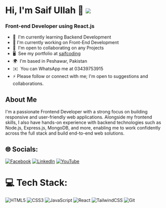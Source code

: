 
 ### <h1> Hi, I'm Saif Ullah 👋 [![](https://visitcount.itsvg.in/api?id=saif-coding&icon=0&color=0)](https://visitcount.itsvg.in) </h1>    
<h3 align="start">
Front-end Developer using React.js
  </h3>



* 🧠  I'm currently learning Backend Development
* 🚀  I'm currently working on Front-End Development
* 🤝  I'm open to collaborating on any Projects
* 🖥️  See my portfolio at [saifcoding](https://saifullah-react.vercel.app/)
* 🌍  I'm based in Peshawar, Pakistan
* ✉️  You can WhatsApp me at 03439753915
* ⚡ Please follow or connect with me; I'm open to suggestions and collaborations.

## About Me
I'm a passionate Frontend Developer with a strong focus on building responsive and user-friendly web applications. Alongside my frontend skills, I also have hands-on experience with backend technologies such as Node.js, Express.js, MongoDB, and more, enabling me to work confidently across the full stack and build end-to-end web solutions.



## 🌐 Socials:
[![Facebook](https://img.shields.io/badge/Facebook-%231877F2.svg?logo=Facebook&logoColor=white)](https://facebook.com/saifcoding) [![LinkedIn](https://img.shields.io/badge/LinkedIn-%230077B5.svg?logo=linkedin&logoColor=white)](https://linkedin.com/in/saifcoding) [![YouTube](https://img.shields.io/badge/YouTube-%23FF0000.svg?logo=YouTube&logoColor=white)](https://youtube.com/@saifullahafridi) 

# 💻 Tech Stack:
![HTML5](https://img.shields.io/badge/html5-%23E34F26.svg?style=for-the-badge&logo=html5&logoColor=white) ![CSS3](https://img.shields.io/badge/css3-%231572B6.svg?style=for-the-badge&logo=css3&logoColor=white) ![JavaScript](https://img.shields.io/badge/javascript-%23323330.svg?style=for-the-badge&logo=javascript&logoColor=%23F7DF1E) ![React](https://img.shields.io/badge/react-%2320232a.svg?style=for-the-badge&logo=react&logoColor=%2361DAFB) ![TailwindCSS](https://img.shields.io/badge/tailwindcss-%2338B2AC.svg?style=for-the-badge&logo=tailwind-css&logoColor=white) ![Git](https://img.shields.io/badge/git-%23F05033.svg?style=for-the-badge&logo=git&logoColor=white)


<!-- Proudly created with GPRM ( https://gprm.itsvg.in ) -->
